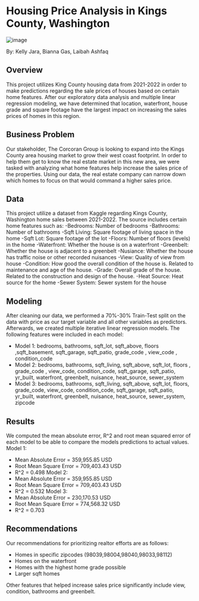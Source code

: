 # Housing Price Analysis in Kings County, Washington
![image](https://github.com/Kellyajara/Phase2_Project/assets/131709766/725176b5-b09f-4b5a-b68a-e9e6d5c85b76)

By: Kelly Jara, Bianna Gas, Laibah Ashfaq

## Overview
This project utilizes King County housing data from 2021-2022 in order to make predictions regarding the sale prices of houses based on certain home features. After our exploratory data analysis and multiple linear regression modeling, we have determined that location, waterfront, house grade and square footage have the largest impact on increasing the sales prices of homes in this region.

## Business Problem
Our stakeholder, The Corcoran Group is looking to expand into the Kings County area housing market to grow their west coast footprint. In order to help them get to know the real estate market in this new area, we were tasked with analyzing what home features help increase the sales price of the properties. Using our data, the real estate company can narrow down which homes to focus on that would command a higher sales price. 

## Data
This project utilize a dataset from Kaggle regarding Kings County, Washington home sales between 2021-2022. The source includes certain home features such as: 
  -Bedrooms: Number of bedrooms
  -Bathrooms: Number of bathrooms
  -Sqft Living: Square footage of living space in the home
  -Sqft Lot: Square footage of the lot
  -Floors: Number of floors (levels) in the home
  -Waterfront: Whether the house is on a waterfront
  -Greenbelt: Whether the house is adjacent to a greenbelt
  -Nusiance: Whether the house has traffic noise or other recorded nuisances
  -View: Quality of view from house
  -Condition: How good the overall condition of the house is. Related to maintenance and age of the house.
  -Grade: Overall grade of the house. Related to the construction and design of the house.
  -Heat Source: Heat source for the home
  -Sewer System: Sewer system for the house
 
## Modeling
After cleaning our data, we performed a 70%-30% Train-Test split on the data with price as our target variable and all other variables as predictors. Afterwards, we created multiple iterative linear regression models. The following features were included in each model:
  - Model 1: bedrooms, bathrooms, sqft_lot, sqft_above, floors ,sqft_basement, sqft_garage, sqft_patio, grade_code , view_code , condition_code 
  - Model 2: bedrooms, bathrooms, sqft_living, sqft_above, sqft_lot, floors , grade_code , view_code,
         condition_code, sqft_garage, sqft_patio, yr_built, waterfront, greenbelt, nuisance, heat_source, sewer_system
  - Model 3: bedrooms, bathrooms, sqft_living, sqft_above, sqft_lot, floors, grade_code, view_code,
         condition_code, sqft_garage, sqft_patio, yr_built, waterfront, greenbelt, nuisance, heat_source, sewer_system, zipcode
## Results
We computed the mean absolute error, R^2 and root mean squared error of each model to be able to compare the models predictions to actual values. 
Model 1:
  - Mean Absolute Error = 359,955.85 USD
  - Root Mean Square Error = 709,403.43 USD
  - R^2 = 0.498
Model 2: 
  - Mean Absolute Error = 359,955.85 USD
  - Root Mean Square Error = 709,403.43 USD
  - R^2 = 0.532
 Model 3:
  - Mean Absolute Error = 230,170.53 USD
  - Root Mean Square Error = 774,568.32 USD
  - R^2 = 0.703
  
## Recommendations
Our recommendations for prioritizing realtor efforts are as follows:
  - Homes in specific zipcodes (98039,98004,98040,98033,98112)
  - Homes on the waterfront
  - Homes with the highest home grade possible 
  - Larger sqft homes

Other features that helped increase sales price significantly include view, condition, bathrooms and greenbelt. 



  

